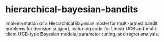# hierarchical-bayesian-bandits
Implementation of a Hierarchical Bayesian model for multi-armed bandit problems for decision support, including code for Linear UCB and multi-client UCB-type Bayesian models, parameter tuning, and regret analysis.
